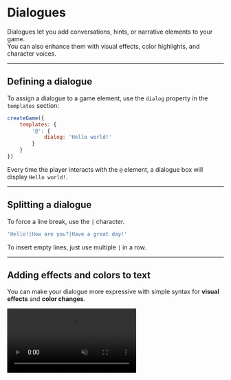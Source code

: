 <script>
import Aside from '../../../lib/ui/Doc/Aside.svelte'
import Emoji from '../../../lib/ui/Doc/Emoji.svelte'
</script>

# <Emoji src="💬"/> Dialogues

Dialogues let you add conversations, hints, or narrative elements to your game.  
You can also enhance them with visual effects, color highlights, and character voices.

---

## <Emoji src="✏️"/> Defining a dialogue

To assign a dialogue to a game element, use the `dialog` property in the `templates` section:

```javascript
createGame({
	templates: {
		'@': {
			dialog: 'Hello world!'
		}
	}
})
```

Every time the player interacts with the `@` element, a dialogue box will display `Hello world!`.

---

## <Emoji src="⛓️‍💥"/> Splitting a dialogue

To force a line break, use the `|` character.

```js
'Hello!|How are you?|Have a great day!'
```

<Aside variant="Note">
To insert empty lines, just use multiple <code>|</code> in a row.
</Aside>

---

## <Emoji src="💥"/> Adding effects and colors to text

You can make your dialogue more expressive with simple syntax for **visual effects** and **color changes**.

<video src="/doc/dialog-fx.webm" autoplay loop muted playsinline/>

### Effects

| Effect           | Syntax        | Description               |
| ---------------- | ------------- | ------------------------- |
| Vertical wave    | `~your text~` | Letters move up and down  |
| Horizontal wave  | `_your text_` | Letters wave side to side |
| Random shake     | `your %text%` | Chaotic shaking           |
| Horizontal shake | `your =text=` | Left-right shaking        |
| Vertical shake   | `your ^text^` | Up-down shaking           |
| Blinking         | `your °text°` | Flashing on/off           |

### Colors

To apply a color, wrap text in `<n>`, where `n` is the index of a color in [your palette](/doc/configuration/colors#customizing-the-palette):

```js
'<3>Blue text<3>'
```

You can also combine effects and colors:

```js
'~<2>Gray text with wave effect<2>~'
```

---

## <Emoji src="🫥"/> Displaying special characters

To display a reserved character (like `%`, `~`, `_`, `^`, `=`, `°`), escape it with **two backslashes** `\\`:

```js
'I only have 56\\% battery left'
```

will display:

_I only have 56% battery left_

---

## <Emoji src="🎤"/> Character Voices

You can add character voices to dialogues to make conversations more engaging. Character voices are generated using different voice templates with optional variations.

### Voice Templates

Available voice templates:

| Template | Description |
| -------- | ----------- |
| `BLIP` | Default, friendly character voice |
| `HIT` | Lower, tougher character voice |
| `PICKUP` | Higher, cheerful character voice |
| `JUMP` | Medium, bouncy character voice |
| `FALL` | Smooth, falling character voice |
| `POWERUP` | Sawtooth wave, energetic voice |
| `LASER` | Sharp, robotic character voice |
| `BLIP_RANDOM` | Random variation per character |

### Adding Voices to Dialogues

To add character voices to a dialogue, use the second parameter of `openDialog()`:

```javascript
// Basic voice
await game.openDialog("Hello world!", { template: "BLIP" })

// Different voice templates
await game.openDialog("I'm a robot!", { template: "LASER" })
await game.openDialog("So happy!", { template: "PICKUP" })

// Random voice per character
await game.openDialog("Every letter sounds different!", { template: "BLIP_RANDOM" })
```

### Voice Variation Modes

You can control how voice variations work:

```javascript
// Fixed seed - same voice every time
await game.openDialog("Consistent voice", { template: "BLIP", seed: 42 })

// Random seed per dialog - same throughout the dialog
await game.openDialog("Random but consistent", { template: "BLIP", seed: null })

// Random per character (automatic with BLIP_RANDOM)
await game.openDialog("Chaotic voices!", { template: "BLIP_RANDOM" })
```

### Default Character Voices in Templates

You can define a default voice for a character in their template. This voice will automatically be used when the player interacts with that character:

```javascript
createGame({
  templates: {
    'R': {
      sprite: 2,
      dialog: "I'm a robot!",
      voice: { template: "HIT" }
    },
    'F': {
      sprite: 3, 
      dialog: "I'm friendly!",
      voice: { template: "BLIP", seed: 42 }
    },
    'Q': {
      sprite: 4,
      dialog: "I'm silent...",
      // No voice property - this character is silent
    }
  }
})
```

When the player interacts with character 'R', their dialog will automatically use the HIT voice template. Character 'F' will use BLIP with a fixed seed, and character 'Q' will be silent.

### Silent Dialogues

Dialogues without a voice parameter are completely silent:

```javascript
// Silent dialog - no character sounds
await game.openDialog("This is silent text")

// Voiced dialog - plays character sounds  
await game.openDialog("This has character sounds", { template: "BLIP" })
```

<Aside variant="Note">
Character voices only play for letters and numbers. Spaces, punctuation marks, and special characters are always silent.
</Aside>
